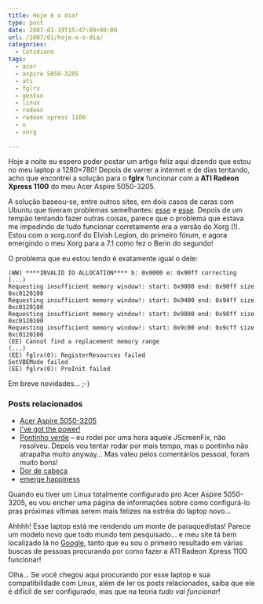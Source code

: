 ```yaml
---
title: Hoje é o dia!
type: post
date: 2007-01-19T15:47:09+00:00
url: /2007/01/hoje-e-o-dia/
categories:
  - Cotidiano
tags:
  - acer
  - aspire 5050-3205
  - ati
  - fglrx
  - gentoo
  - linux
  - radeon
  - radeon xpress 1100
  - x
  - xorg

---
```

Hoje a noite eu espero poder postar um artigo feliz aqui dizendo que estou no meu laptop a 1280×780! Depois de varrer a internet e de dias tentando, acho que encontrei a solução para o **fglrx** funcionar com a **ATI Radeon Xpress 1100** do meu Acer Aspire 5050-3205.

A solução baseou-se, entre outros sites, em dois casos de caras com Ubuntu que tiveram problemas semelhantes: [esse][1] e [esse][2]. Depois de um tempão tentando fazer outras coisas, parece que o problema que estava me impedindo de tudo funcionar corretamente era a versão do Xorg (!). Estou com o xorg.conf do Elvish Legion, do primeiro fórum, e agora emergindo o meu Xorg para a 7.1 como fez o Berin do segundo!

O problema que eu estou tendo é exatamente igual o dele:

```
(WW) ****INVALID IO ALLOCATION**** b: 0x9000 e: 0x90ff correcting
(...)
Requesting insufficient memory window!: start: 0x9000 end: 0x90ff size 0xc0120100
Requesting insufficient memory window!: start: 0x9400 end: 0x94ff size 0xc0120100
Requesting insufficient memory window!: start: 0x9800 end: 0x98ff size 0xc0120100
Requesting insufficient memory window!: start: 0x9c00 end: 0x9cff size 0xc0120100
(EE) Cannot find a replacement memory range
(...)
(EE) fglrx(0): RegisterResources failed
SetVBEMode failed
(EE) fglrx(0): PreInit failed
```

Em breve novidades… ;-)

### Posts relacionados

  * [Acer Aspire 5050-3205][3]
  * [I’ve got the power!][4]
  * [Pontinho verde][5] – eu rodei por uma hora aquele JScreenFix, não resolveu. Depois vou tentar rodar por mais tempo, mas o pontinho não atrapalha muito anyway… Mas valeu pelos comentários pessoal, foram muito bons!
  * [Dor de cabeça][6]
  * [emerge happiness][7]

Quando eu tiver um Linux totalmente configurado pro Acer Aspire 5050-3205, eu vou encher uma página de informações sobre como configurá-lo pras próximas vítimas serem mais felizes na estréia do laptop novo…

Ahhhh! Esse laptop está me rendendo um monte de paraquedistas! Parece um modelo novo que todo mundo tem pesquisado… e meu site tá bem localizado lá no [Google][8], tanto que eu sou o primeiro resultado em várias buscas de pessoas procurando por como fazer a ATI Radeon Xpress 1100 funcionar!

Olha… Se você chegou aqui procurando por esse laptop e sua compatibilidade com Linux, além de ler os posts relacionados, saiba que ele é difícil de ser configurado, mas que na teoria _tudo vai funcionar_!

 [1]: http://ubuntuforums.org/showthread.php?t=24557&page=29
 [2]: http://www.driverheaven.net/archive/index.php/t-119932.html
 [3]: /2007/01/acer-aspire-5050-3205/
 [4]: /2007/01/ive-got-the-power/
 [5]: /2007/01/pontinho-verde/
 [6]: /2007/01/dor-de-cabeca/
 [7]: /2007/01/emerge-happiness/
 [8]: http://google.com/
